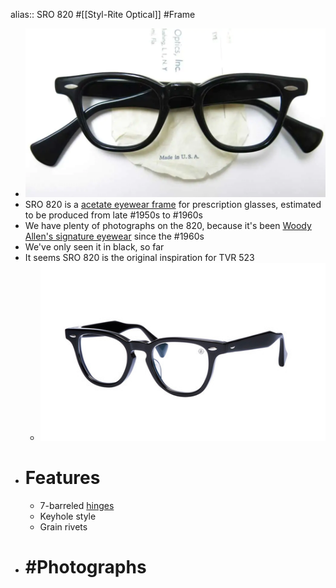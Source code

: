 alias:: SRO 820
#[[Styl-Rite Optical]] #Frame

- ![sro-820.webp](../assets/sro-820_1744106922976_0.webp)
- SRO 820 is a [acetate eyewear frame]([[Acetate]]) for prescription glasses, estimated to be produced from late #1950s to #1960s
- We have plenty of photographs on the 820, because it's been [Woody Allen's signature eyewear](https://en.wikipedia.org/wiki/Woody_Allen) since the #1960s
- We've only seen it in black, so far
- It seems SRO 820 is the original inspiration for TVR 523
	- ![tvr-523.jpg](../assets/tvr-523_1744106904317_0.jpg)
- # Features
	- 7-barreled [hinges]([[Hinge]])
	- Keyhole style
	- Grain rivets
- # #Photographs
